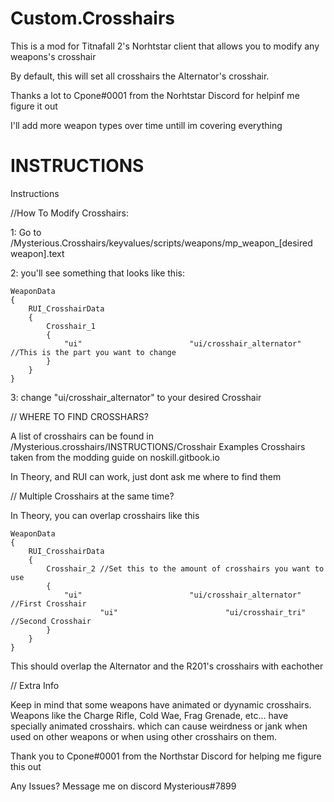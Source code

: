 # Custom.Crosshairs

This is a mod for Titnafall 2's Norhtstar client that allows you to modify any weapons's crosshair

By default, this will set all crosshairs the Alternator's crosshair.

Thanks a lot to Cpone#0001 from the Norhtstar Discord for helpinf me figure it out

I'll add more weapon types over time untill im covering everything

# INSTRUCTIONS

Instructions

//How To Modify Crosshairs:

1: Go to /Mysterious.Crosshairs/keyvalues/scripts/weapons/mp_weapon_[desired weapon].text

2: you'll see something that looks like this:

    WeaponData
    {   
	    RUI_CrosshairData
	    {
		    Crosshair_1 
		    {
			    "ui"						"ui/crosshair_alternator" //This is the part you want to change
		    }
	    }
    }

3: change "ui/crosshair_alternator" to your desired Crosshair



// WHERE TO FIND CROSSHARS?

A list of crosshairs can be found in /Mysterious.crosshairs/INSTRUCTIONS/Crosshair Examples
Crosshairs taken from the modding guide on noskill.gitbook.io

In Theory, and RUI can work, just dont ask me where to find them



// Multiple Crosshairs at the same time?

In Theory, you can overlap crosshairs like this

    WeaponData
    {   
	    RUI_CrosshairData
	    {
		    Crosshair_2 //Set this to the amount of crosshairs you want to use
		    {
			    "ui"						"ui/crosshair_alternator"   //First Crosshair
               		    "ui"						"ui/crosshair_tri"          //Second Crosshair
		    }
	    }
    }

This should overlap the Alternator and the R201's crosshairs with eachother



// Extra Info

Keep in mind that some weapons have animated or dyynamic crosshairs.
Weapons like the Charge Rifle, Cold Wae, Frag Grenade, etc... have specially animated crosshairs. which can cause weirdness or jank when used on other weapons or when using other crosshairs on them.

Thank you to Cpone#0001 from the Northstar Discord for helping me figure this out

Any Issues? Message me on discord Mysterious#7899
